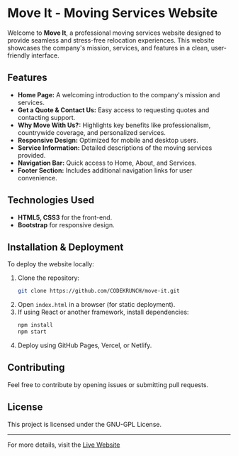 # Move It - Moving Services Website

Welcome to **Move It**, a professional moving services website designed to provide seamless and stress-free relocation experiences. This website showcases the company's mission, services, and features in a clean, user-friendly interface.

## Features

- **Home Page:** A welcoming introduction to the company's mission and services.
- **Get a Quote & Contact Us:** Easy access to requesting quotes and contacting support.
- **Why Move With Us?:** Highlights key benefits like professionalism, countrywide coverage, and personalized services.
- **Responsive Design:** Optimized for mobile and desktop users.
- **Service Information:** Detailed descriptions of the moving services provided.
- **Navigation Bar:** Quick access to Home, About, and Services.
- **Footer Section:** Includes additional navigation links for user convenience.

## Technologies Used

- **HTML5, CSS3** for the front-end.
- **Bootstrap** for responsive design.
  
## Installation & Deployment

To deploy the website locally:

1. Clone the repository:
   ```sh
   git clone https://github.com/CODEKRUNCH/move-it.git
   ```
2. Open `index.html` in a browser (for static deployment).
3. If using React or another framework, install dependencies:
   ```sh
   npm install
   npm start
   ```
4. Deploy using GitHub Pages, Vercel, or Netlify.

## Contributing

Feel free to contribute by opening issues or submitting pull requests.

## License

This project is licensed under the GNU-GPL License.

---

For more details, visit the [Live Website](https://move-it-p8ol.vercel.app/) 
